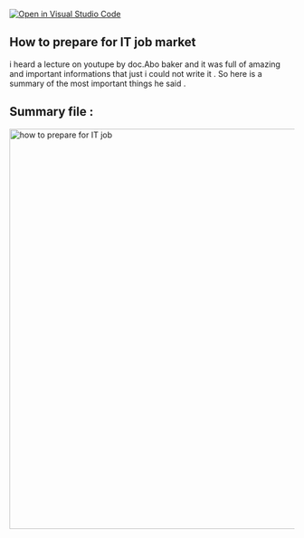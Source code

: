 [![Open in Visual Studio Code](https://classroom.github.com/assets/open-in-vscode-c66648af7eb3fe8bc4f294546bfd86ef473780cde1dea487d3c4ff354943c9ae.svg)](https://classroom.github.com/online_ide?assignment_repo_id=9309297&assignment_repo_type=AssignmentRepo)

## How to prepare for IT job market 

i heard a lecture on youtupe by doc.Abo baker and it was full of amazing and important informations that just i could not write it . 
So here is a summary  of the most important things he said .

## Summary file :

<img width="708" alt="how to prepare for IT job " src="https://user-images.githubusercontent.com/98770098/201670678-9159c586-0a1b-4d41-bd6d-e21218d0e816.png">
